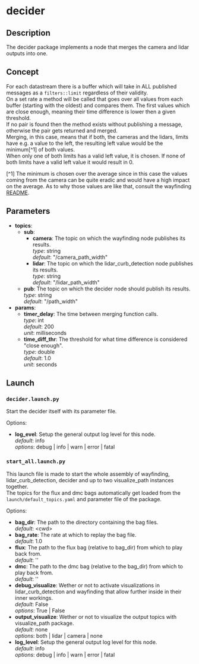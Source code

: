 # decider

## Description
The decider package implements a node that merges the camera and lidar outputs into one.

## Concept
For each datastream there is a buffer which will take in ALL published messages as a `filters::limit` regardless of their validity.  
On a set rate a method will be called that goes over all values from each buffer (starting with the oldest) and compares them. The first values which are close enough, meaning their time difference is lower then a given threshold.  
If no pair is found then the method exists without publishing a message, otherwise the pair gets returned and merged.  
Merging, in this case, means that if both, the cameras and the lidars, limits have e.g. a value to the left, the resulting left value would be the minimum[^1] of both values.  
When only one of both limits has a valid left value, it is chosen. If none of both limits have a valid left value it would result in 0.

[^1] The minimum is chosen over the average since in this case the values coming from the camera can be quite eradic and would have a high impact on the average. As to why those values are like that, consult the wayfinding [README](../wayfinding/README.md).

## Parameters
 - __topics__:
   - __sub__:
     - __camera__: The topic on which the wayfinding node publishes its results.  
       _type_: string  
       _default_: "/camera_path_width"
     - __lidar__: The topic on which the lidar_curb_detection node publishes its results.  
       _type_: string  
       _default_: "/lidar_path_width"
    - __pub__: The topic on which the decider node should publish its results.  
      _type_: string  
      _default_:  "/path_width"
 - __params__:
    - __timer_delay__: The time between merging function calls.  
      _type_: int  
      _default_: 200  
      _unit_: milliseconds
    - __time_diff_thr__: The threshold for what time difference is considered "close enough".  
      _type_: double  
      _default_: 1.0  
      _unit_: seconds

## Launch

### `decider.launch.py`

Start the decider itself with its parameter file.

Options:
 - __log_evel__: Setup the general output log level for this node.  
   _default_: info  
   _options_: debug | info | warn | error | fatal

### `start_all.launch.py`

This launch file is made to start the whole assembly of wayfinding, lidar_curb_detection, decider and up to two visualize_path instances together.  
The topics for the flux and dmc bags automatically get loaded from the `launch/default_topics.yaml` and parameter file of the package.

Options:
 - __bag_dir__: The path to the directory containing the bag files.  
   _default_: &lt;cwd&gt;
 - __bag_rate__: The rate at which to replay the bag file.  
   _default_: 1.0
 - __flux__: The path to the flux bag (relative to bag_dir) from which to play back from.  
   _default_: ''
 - __dmc__: The path to the dmc bag (relative to the bag_dir) from which to play back from.  
   _default_: ''
 - __debug_visualize__: Wether or not to activate visualizations in lidar_curb_detection and wayfinding that allow further inside in their inner workings.  
   _default_: False  
   _options_: True | False
 - __output_visualize__: Wether or not to visualize the output topics with visualize_path package.  
   _default_: none  
   _options_: both | lidar | camera | none
 - __log_level__: Setup the general output log level for this node.  
   _default_: info  
   _options_: debug | info | warn | error | fatal
